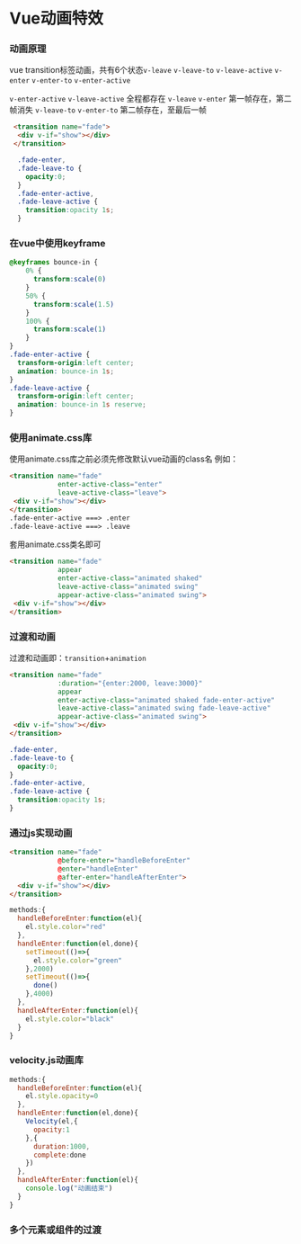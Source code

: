 # Vue动画特效

### 动画原理
vue transition标签动画，共有6个状态`v-leave` `v-leave-to` `v-leave-active` `v-enter` `v-enter-to` `v-enter-active`

`v-enter-active` `v-leave-active` 全程都存在
`v-leave` `v-enter` 第一帧存在，第二帧消失
`v-leave-to` `v-enter-to` 第二帧存在，至最后一帧
```html
 <transition name="fade">
  <div v-if="show"></div>
 </transition>
```

```css
  .fade-enter,
  .fade-leave-to {
    opacity:0;
  }
  .fade-enter-active,
  .fade-leave-active {
    transition:opacity 1s;
  }
```

### 在vue中使用keyframe

```css
@keyframes bounce-in {
    0% {
      transform:scale(0)
    }
    50% {
      transform:scale(1.5)
    }
    100% {
      transform:scale(1)
    }
}
.fade-enter-active {
  transform-origin:left center;
  animation: bounce-in 1s;
}
.fade-leave-active {
  transform-origin:left center;
  animation: bounce-in 1s reserve;
}
```

### 使用animate.css库
使用animate.css库之前必须先修改默认vue动画的class名
例如：
```html
<transition name="fade"
            enter-active-class="enter"
            leave-active-class="leave">
 <div v-if="show"></div>
</transition>
.fade-enter-active ===> .enter
.fade-leave-active ===> .leave
```

套用animate.css类名即可
```html
<transition name="fade"
            appear
            enter-active-class="animated shaked"
            leave-active-class="animated swing"
            appear-active-class="animated swing">
 <div v-if="show"></div>
</transition>
```

### 过渡和动画
过渡和动画即：`transition`+`animation`

```html
<transition name="fade"
            :duration="{enter:2000, leave:3000}"
            appear
            enter-active-class="animated shaked fade-enter-active"
            leave-active-class="animated swing fade-leave-active"
            appear-active-class="animated swing">
 <div v-if="show"></div>
</transition>
```

```css
.fade-enter,
.fade-leave-to {
  opacity:0;
}
.fade-enter-active,
.fade-leave-active {
  transition:opacity 1s;
}
```

### 通过js实现动画

```html
<transition name="fade"
            @before-enter="handleBeforeEnter"
            @enter="handleEnter"
            @after-enter="handleAfterEnter">
  <div v-if="show"></div>
</transition>
```
```js
methods:{
  handleBeforeEnter:function(el){
    el.style.color="red"
  },
  handleEnter:function(el,done){
    setTimeout(()=>{
      el.style.color="green"
    },2000)
    setTimeout(()=>{
      done()
    },4000)
  },
  handleAfterEnter:function(el){
    el.style.color="black"
  }
}
```

### velocity.js动画库
```js
methods:{
  handleBeforeEnter:function(el){
    el.style.opacity=0
  },
  handleEnter:function(el,done){
    Velocity(el,{
      opacity:1
    },{
      duration:1000,
      complete:done
    })
  },
  handleAfterEnter:function(el){
    console.log("动画结束")
  }
}
```

### 多个元素或组件的过渡
